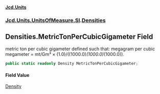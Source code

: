 #### [Jcd.Units](index.md 'index')

### [Jcd.Units.UnitsOfMeasure.SI](Jcd.Units.UnitsOfMeasure.SI.md 'Jcd.Units.UnitsOfMeasure.SI').[Densities](Densities.md 'Jcd.Units.UnitsOfMeasure.SI.Densities')

## Densities.MetricTonPerCubicGigameter Field

metric ton per cubic gigameter defined such that: megagram per cubic megameter = mt/Gm³ ×
(1.0)/((1000.0)*(1000.0)*(1000.0)).

```csharp
public static readonly Density MetricTonPerCubicGigameter;
```

#### Field Value

[Density](Density.md 'Jcd.Units.UnitTypes.Density')